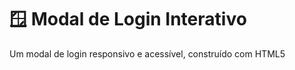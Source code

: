# 🪟 Modal de Login Interativo

Um modal de login responsivo e acessível, construído com HTML5 <dialog>, CSS moderno e JavaScript puro. Ideal para integrar em sistemas web que necessitam de autenticação ou interações do usuário.

<div align="center"> <img src="https://img.shields.io/badge/HTML5-E34F26?style=for-the-badge&logo=html5&logoColor=white" alt="HTML5"> <img src="https://img.shields.io/badge/CSS3-1572B6?style=for-the-badge&logo=css3&logoColor=white" alt="CSS3"> <img src="https://img.shields.io/badge/JavaScript-F7DF1E?style=for-the-badge&logo=javascript&logoColor=black" alt="JavaScript"> <img src="https://img.shields.io/badge/GitHub-100000?style=for-the-badge&logo=github&logoColor=white" alt="GitHub"> </div>

## ✨ Funcionalidades

✅ Abertura/Fechamento suave usando a API nativa <dialog> do HTML5.
✅ Design responsivo que se adapta a diferentes tamanhos de tela.
✅ Formulário de login com campos para e-mail e senha.
✅ Efeitos visuais como foco nos inputs e backdrop escuro.
✅ Botões intuitivos (abrir modal, fechar, "esqueci a senha", registro).

## 🛠️ Tecnologias Utilizadas

1-HTML5 (semântico com <dialog>).
2-CSS3 (Flexbox, pseudo-classes, variáveis).
3-JavaScript Vanilla (manipulação direta do DOM).
4-Font Awesome (ícones).
5-Google Fonts (Poppins).

## 🎨 Design

1-Cores modernas (#6366F1 como primária).
2-Bordas arredondadas (border-radius: 24px).
3-Espaçamento consistente e hierarquia visual clara.

## 🌟 Destaques

🔹 Zero dependências (leve e rápido).
🔹 Acessível (labels adequados, foco visível).
🔹 Código modular (fácil de estender).

## 📄 Licença

Este projeto está sob a licença MIT. Sinta-se livre para usar e modificar!

<div align="center"> <p>Feito por <a href="https://github.com/JohnReiiss">John Reis</a></p> <p>🔗 <strong>Link do projeto</strong>: <a href="https://github.com/JohnReiiss/modal">github.com/JohnReiiss/modal</a></p> </div>

## 🚀 Como Usar

1- Clone o repositório

```bash
git clone https://github.com/JohnReiiss/Portfolio-Johnatan-Hayabusa.git
```

2- Abra o arquivo `index.html` em seu navegador para visualizar o projeto.

3- Você pode visualizar o projeto através deste link: [Visualizar Projeto](https://johnreiiss.github.io/modal/)

---

## Contato
Se quiser saber mais sobre meu trabalho ou discutir oportunidades, entre em contato:

- **E-mail:** johnatan.reiiss@icloud.com
- **LinkedIn:** [linkedin.com/in/johnatan-hayabusa](https://www.linkedin.com/in/johnatan-hayabusa)
- **GitHub:** [github.com/JohnReiiss](https://github.com/JohnReiiss)

Obrigado por visitar este repositório! Espero que goste do projeto. 🚀
